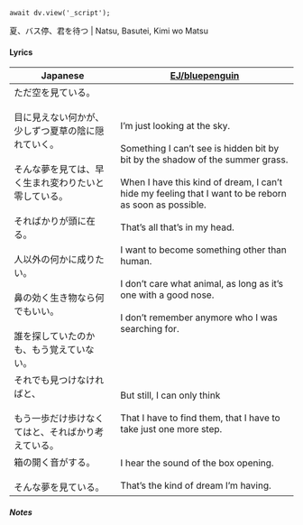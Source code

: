 ```dataviewjs
await dv.view('_script');
```
夏、バス停、君を待つ | Natsu, Basutei, Kimi wo Matsu
#### Lyrics

| Japanese                                                                                                                                                               | [EJ/bluepenguin](https://ejtranslations.wordpress.com/2018/10/02/yorushika-rakka/)                                                                                                                                                                                                                                                                                                                                                                      |
| ---------------------------------------------------------------------------------------------------------------------------------------------------------------------- | ------------------------------------------------------------------------------------------------------------------------------------------------------------------------------------------------------------------------------------------------------------------------------------------------------------------------------------------------------------------------------------------------------------------------------------------------------- |
| ただ空を見ている。<br><br>目に見えない何かが、少しずつ夏草の陰に隠れていく。<br><br>そんな夢を見ては、早く生まれ変わりたいと零している。<br><br>そればかりが頭に在る。<br><br>人以外の何かに成りたい。<br><br>鼻の効く生き物なら何でもいい。<br><br>誰を探していたのかも、もう覚えていない。 | I’m just looking at the sky.<br><br>Something I can’t see is hidden bit by bit by the shadow of the summer grass.<br><br>When I have this kind of dream, I can’t hide my feeling that I want to be reborn as soon as possible.<br><br>That’s all that’s in my head.<br><br>I want to become something other than human.<br><br>I don’t care what animal, as long as it’s one with a good nose.<br><br>I don’t remember anymore who I was searching for. |
| それでも見つけなければと、<br><br>もう一歩だけ歩けなくてはと、そればかり考えている。                                                                                                                         | But still, I can only think<br><br>That I have to find them, that I have to take just one more step.                                                                                                                                                                                                                                                                                                                                                    |
| 箱の開く音がする。<br><br>そんな夢を見ている。                                                                                                                                            | I hear the sound of the box opening.<br><br>That’s the kind of dream I’m having.                                                                                                                                                                                                                                                                                                                                                                        |
##### Notes
>